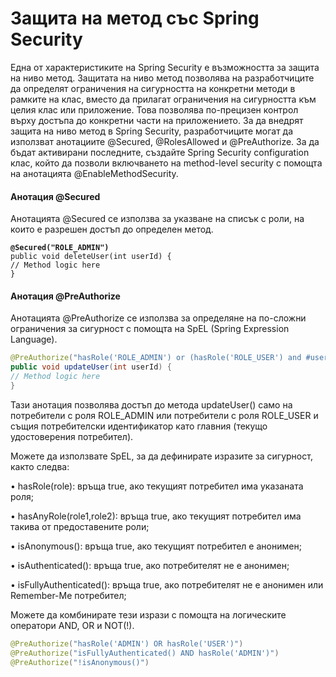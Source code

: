 # Защита на метод със Spring Security

Една от характеристиките на Spring Security е възможността за защита на ниво метод. Защитата на ниво метод позволява на разработчиците да определят ограничения на сигурността на конкретни методи в рамките на клас, вместо да прилагат ограничения на сигурността към целия клас или приложение. Това позволява по-прецизен контрол върху достъпа до конкретни части на приложението. За да внедрят защита на ниво метод в Spring Security, разработчиците могат да използват анотациите @Secured, @RolesAllowed и @PreAuthorize. За да бъдат активирани последните, създайте Spring Security configuration клас, който да позволи включването на method-level security с помощта на анотацията @EnableMethodSecurity.

#### Анотация @Secured

Анотацията @Secured се използва за указване на списък с роли, на които е разрешен достъп до определен метод.&#x20;

<pre class="language-java"><code class="lang-java"><strong>@Secured("ROLE_ADMIN")
</strong>public void deleteUser(int userId) {
// Method logic here
}
</code></pre>

#### Анотация @PreAuthorize

Анотацията @PreAuthorize се използва за определяне на по-сложни ограничения за сигурност с помощта на SpEL (Spring Expression Language).

```java
@PreAuthorize("hasRole('ROLE_ADMIN') or (hasRole('ROLE_USER') and #userId == principal.userId)")
public void updateUser(int userId) {
// Method logic here
}
```

Тази анотация позволява достъп до метода updateUser() само на потребители с роля ROLE\_ADMIN или потребители с роля ROLE\_USER и същия потребителски идентификатор като главния (текущо удостоверения потребител).&#x20;

Можете да използвате SpEL, за да дефинирате изразите за сигурност, както следва:

• hasRole(role): връща true, ако текущият потребител има указаната роля;

• hasAnyRole(role1,role2): връща true, ако текущият потребител има такива от предоставените роли;

• isAnonymous(): връща true, ако текущият потребител е анонимен;

• isAuthenticated(): връща true, ако потребителят не е анонимен;

• isFullyAuthenticated(): връща true, ако потребителят не е анонимен или Remember-Me потребител;

Можете да комбинирате тези изрази с помощта на логическите оператори AND, OR и NOT(!).

```java
@PreAuthorize("hasRole('ADMIN') OR hasRole('USER')")
@PreAuthorize("isFullyAuthenticated() AND hasRole('ADMIN')")
@PreAuthorize("!isAnonymous()")
```
